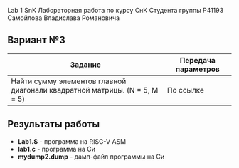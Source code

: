 

Lab 1 SnK
Лабораторная работа по курсу СнК
Студента группы P41193 Самойлова Владислава Романовича



## Вариант №3

Задание | Передача параметров
--------------- | -------------
Найти сумму элементов главной диагонали квадратной матрицы. (N = 5, M = 5) | По ссылке

## Результаты работы

* **Lab1.S** - программа на RISC-V ASM
* **lab1.c** - программа на Си
* **mydump2.dump** - дамп-файл программы на Си
